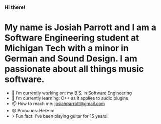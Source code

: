 ### Hi there!
# My name is Josiah Parrott and I am a Software Engineering student at Michigan Tech with a minor in German and Sound Design. I am passionate about all things music software. 

- 🔭 I’m currently working on: my B.S. in Software Engineering
- 🌱 I’m currently learning: C++ as it applies to audio plugins
- 📫 How to reach me: josiahparrott@gmail.com
- 😄 Pronouns: He/Him
- ⚡ Fun fact: I've been playing guitar for 15 years!
